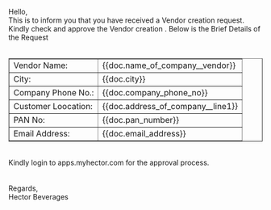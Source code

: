 Hello,<br>
This is to inform you that you have received a Vendor creation request. Kindly check and approve the Vendor creation . Below is the Brief Details of the Request <br><br>
<table border="1" cellspacing="0" cellpadding="5" align="">
				<tbody>
                    <tr>
						<td>Vendor Name:</td>
						<td>{{doc.name_of_company__vendor}}</td>
					</tr>
					<tr>
						<td>City:</td>
						<td>{{doc.city}}</td>
					</tr>
					<tr>
						<td>Company Phone No.:</td>
						<td>{{doc.company_phone_no}}</td>
					</tr>
					<tr>
						<td>Customer Loocation:</td>
						<td>{{doc.address_of_company__line1}}</td>
					</tr>
					<tr>
						<td>PAN No:</td>
						<td>{{doc.pan_number}}</td>
					</tr>
					<tr>
						<td>Email Address:</td>
						<td>{{doc.email_address}}</td>
					</tr>
				</tbody>
			</table><br>
			Kindly login to apps.myhector.com for the approval process.<br><br><br>
			Regards,<br>
			Hector Beverages
